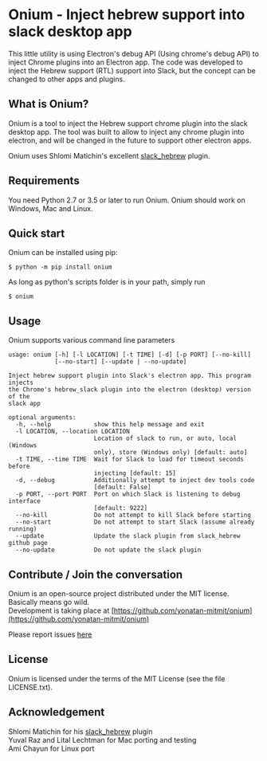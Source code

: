 Onium - Inject hebrew support into slack desktop app 
=====================================================

This little utility is using Electron's debug API (Using chrome's debug API) to
inject Chrome plugins into an Electron app. 
The code was developed to inject the Hebrew support (RTL) support into Slack, but the concept can be changed to other apps and plugins. 


What is Onium?
--------------

Onium is a tool to inject the Hebrew support chrome plugin into the slack desktop app. 
The tool was built to allow to inject any chrome plugin into electron, and will
be changed in the future to support other electron apps. 

Onium uses Shlomi Matichin's excellent [slack_hebrew](https://github.com/shlomimatichin/slack-hebrew) plugin.

Requirements
------------

You need Python 2.7 or 3.5 or later to run Onium. 
Onium should work on Windows, Mac and Linux.

Quick start
-----------

Onium can be installed using pip:

    $ python -m pip install onium

As long as python's scripts folder is in your path, simply run

    $ onium

Usage
-----

Onium supports various command line parameters

```
usage: onium [-h] [-l LOCATION] [-t TIME] [-d] [-p PORT] [--no-kill]
             [--no-start] [--update | --no-update]

Inject hebrew support plugin into Slack's electron app. This program injects
the Chrome's hebrew_slack plugin into the electron (desktop) version of the
slack app

optional arguments:
  -h, --help            show this help message and exit
  -l LOCATION, --location LOCATION
                        Location of slack to run, or auto, local (Windows
                        only), store (Windows only) [default: auto]
  -t TIME, --time TIME  Wait for Slack to load for timeout seconds before
                        injecting [default: 15]
  -d, --debug           Additionally attempt to inject dev tools code
                        [default: False]
  -p PORT, --port PORT  Port on which Slack is listening to debug interface
                        [default: 9222]
  --no-kill             Do not attempt to kill Slack before starting
  --no-start            Do not attempt to start Slack (assume already running)
  --update              Update the slack plugin from slack_hebrew github page
  --no-update           Do not update the slack plugin
```


Contribute / Join the conversation
----------------------------------

Onium is an open-source project distributed under the MIT license. Basically means go wild.  
Development is taking place at [https://github.com/yonatan-mitmit/onium](https://github.com/yonatan-mitmit/onium)  

Please report issues [here](https://github.com/yonatan-mitmit/onium/issues)

License
-------

Onium is licensed under the terms of the MIT License (see the file LICENSE.txt).

Acknowledgement
---------------
Shlomi Matichin for his [slack_hebrew](https://github.com/shlomimatichin/slack-hebrew) plugin  
Yuval Raz and Lital Lechtman for Mac porting and testing  
Ami Chayun for Linux port  
